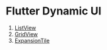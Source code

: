 # Flutter Dynamic UI

1. [ListView](https://api.flutter.dev/flutter/widgets/ListView-class.html)
2. [GridView](https://api.flutter.dev/flutter/widgets/GridView-class.html)
3. [ExpansionTile](https://api.flutter.dev/flutter/material/ExpansionTile-class.html)
